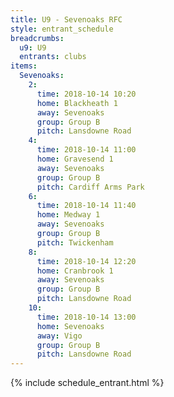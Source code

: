 ```yaml
---
title: U9 - Sevenoaks RFC
style: entrant_schedule
breadcrumbs:
  u9: U9
  entrants: clubs
items:
  Sevenoaks:
    2:
      time: 2018-10-14 10:20
      home: Blackheath 1
      away: Sevenoaks
      group: Group B
      pitch: Lansdowne Road
    4:
      time: 2018-10-14 11:00
      home: Gravesend 1
      away: Sevenoaks
      group: Group B
      pitch: Cardiff Arms Park
    6:
      time: 2018-10-14 11:40
      home: Medway 1
      away: Sevenoaks
      group: Group B
      pitch: Twickenham
    8:
      time: 2018-10-14 12:20
      home: Cranbrook 1
      away: Sevenoaks
      group: Group B
      pitch: Lansdowne Road
    10:
      time: 2018-10-14 13:00
      home: Sevenoaks
      away: Vigo
      group: Group B
      pitch: Lansdowne Road
---
```


{% include schedule_entrant.html %}
